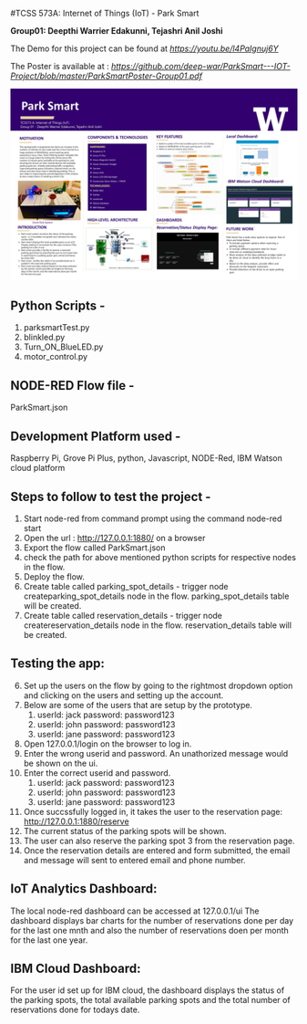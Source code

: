 #TCSS 573A: Internet of Things (IoT) - Park Smart  

**Group01: Deepthi Warrier Edakunni, Tejashri Anil Joshi**

The Demo for this project can be found at *https://youtu.be/l4PaIgnuj6Y*

The Poster is available at : *https://github.com/deep-war/ParkSmart---IOT-Project/blob/master/ParkSmartPoster-Group01.pdf*

![alt text](https://github.com/deep-war/ParkSmart---IOT-Project/blob/master/ParkSmartPoster-Group01.jpg?raw=true)

Python Scripts - 
--------------------------
1. parksmartTest.py
2. blinkled.py
3. Turn_ON_BlueLED.py
4. motor_control.py

NODE-RED Flow file -
--------------------------
ParkSmart.json

Development Platform used -
----------------------------------
Raspberry Pi, Grove Pi Plus, python, Javascript, NODE-Red, IBM Watson cloud platform


Steps to follow to test the project - 
-------------------------------------------
1. Start node-red from command prompt using the command node-red start
2. Open the url : http://127.0.0.1:1880/ on a browser
3. Export the flow called ParkSmart.json
4. check the path for above mentioned python scripts for respective nodes in the flow.
5. Deploy the flow.
6. Create table called parking_spot_details - trigger node createparking_spot_details node in the flow. parking_spot_details table will be created.
7. Create table called reservation_details - trigger node createreservation_details  node in the flow. reservation_details table will be created.

Testing the app:
---------------------------
6. Set up the users on the flow by going to the rightmost dropdown option and clicking on the users and setting up the account.
7. Below are some of the users that are setup by the prototype.
	1. userId: jack password: password123
	2. userId: john password: password123
	3. userId: jane password: password123
8. Open 127.0.0.1/login on the browser to log in.
9. Enter the wrong userid and password. 
	An unathorized message would be shown on the ui.
10. Enter the correct userid and password.
	1. userId: jack password: password123
	2. userId: john password: password123
	3. userId: jane password: password123
11. Once succssfully logged in, it takes the user to the reservation page: http://127.0.0.1:1880/reserve
12. The current status of the parking spots will be shown.
13. The user can also reserve the parking spot 3 from the reservation page.
14. Once the reservation details are entered and form submitted, the email and message will sent to entered email and phone number.

IoT Analytics Dashboard:
-------------------------------------
The local node-red dashboard can be accessed at 127.0.0.1/ui
The dashboard displays bar charts for the number of reservations done per day for the last one mnth and also the number of reservations doen per month for the last one year.

IBM Cloud Dashboard:
----------------------------------------
For the user id set up for IBM cloud, the dashboard displays the status of the parking spots, the total available parking spots and the total number of reservations done for todays date.
